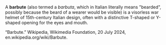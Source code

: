 A **barbute** (also termed a *barbuta*, which in Italian literally means "bearded", possibly because the beard of a wearer would be visible) is a visorless war helmet of 15th-century Italian design, often with a distinctive T-shaped or Y-shaped opening for the eyes and mouth.

“Barbute.” Wikipedia, Wikimedia Foundation, 20 July 2024, en.wikipedia.org/wiki/Barbute. 
